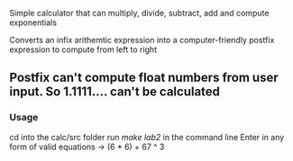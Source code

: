 Simple calculator that can multiply, divide, subtract, add and compute exponentials

Converts an infix arithemtic expression into a computer-friendly postfix expression to compute from left to right

## Postfix can't compute float numbers from user input. So 1.1111.... can't be calculated

### Usage
cd into the calc/src folder
run *make lab2* in the command line
Enter in any form of valid equations -> (6 * 6) + 67 ^ 3 

